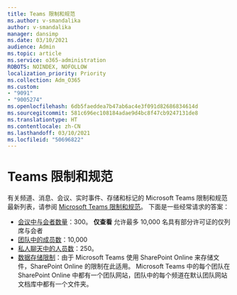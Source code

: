```yaml
---
title: Teams 限制和规范
ms.author: v-smandalika
author: v-smandalika
manager: dansimp
ms.date: 03/10/2021
audience: Admin
ms.topic: article
ms.service: o365-administration
ROBOTS: NOINDEX, NOFOLLOW
localization_priority: Priority
ms.collection: Adm_O365
ms.custom:
- "9091"
- "9005274"
ms.openlocfilehash: 6db5faeddea7b47ab6ac4e3f091d82686834614d
ms.sourcegitcommit: 581c696ec108184adae9d4bc8f47cb9247131de8
ms.translationtype: HT
ms.contentlocale: zh-CN
ms.lasthandoff: 03/10/2021
ms.locfileid: "50696822"
---
```

# <a name="teams-limits-and-specifications"></a>Teams 限制和规范

有关频道、消息、会议、实时事件、存储和标记的 Microsoft Teams 限制和规范最新列表，请参阅 [Microsoft Teams 限制和规范](https://docs.microsoft.com/microsoftteams/limits-specifications-teams)。 下面是一些经常请求的答案：

- [会议中与会者数量](https://docs.microsoft.com/microsoftteams/limits-specifications-teams#meetings-and-calls)：300。 **仅查看** 允许最多 10,000 名具有部分许可证的仅列席与会者
- [团队中的成员数](https://docs.microsoft.com/microsoftteams/limits-specifications-teams#teams-and-channels)：10,000
- [私人聊天中的人员数](https://docs.microsoft.com/microsoftteams/limits-specifications-teams#chat)：250。 
- [数据存储限制](https://docs.microsoft.com/microsoftteams/limits-specifications-teams#storage)：由于 Microsoft Teams 使用 SharePoint Online 来存储文件，SharePoint Online 的限制在此适用。 Microsoft Teams 中的每个团队在 SharePoint Online 中都有一个团队网站，团队中的每个频道在默认团队网站文档库中都有一个文件夹。

